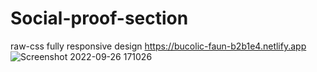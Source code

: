 # Social-proof-section
raw-css fully responsive design
https://bucolic-faun-b2b1e4.netlify.app
![Screenshot 2022-09-26 171026](https://user-images.githubusercontent.com/103512845/192342941-15acfcbd-b42f-42e9-9b86-f53ff82fe9fe.png)
